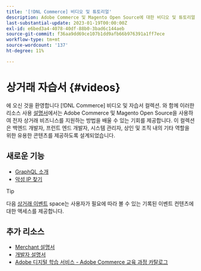 ```yaml
---
title: '[!DNL Commerce] 비디오 및 튜토리얼'
description: Adobe Commerce 및 Magento Open Source에 대한 비디오 및 튜토리얼 모음입니다
last-substantial-update: 2023-01-19T00:00:00Z
exl-id: e6bed3a4-4078-40df-88b0-3bad6c144aeb
source-git-commit: f36aa9dd69ce107b1dd9afb66b976391a1ff7ece
workflow-type: tm+mt
source-wordcount: '137'
ht-degree: 11%

---
```


# 상거래 자습서 {#videos}

에 오신 것을 환영합니다 [!DNL Commerce] 비디오 및 자습서 컬렉션. 와 함께 이러한 리소스 사용 [설명서](https://experienceleague.adobe.com/docs/commerce.html)에서는 Adobe Commerce 및 Magento Open Source을 사용하여 전자 상거래 비즈니스를 지원하는 방법을 배울 수 있는 기회를 제공합니다. 이 컬렉션은 백엔드 개발자, 프런트 엔드 개발자, 시스템 관리자, 상인 및 조직 내의 기타 역할을 위한 유용한 콘텐츠를 제공하도록 설계되었습니다.

<div id="whats-new-section">

## 새로운 기능

- [GraphQL 소개](../graphql-rest/intro-graphql.md)
- [악성 IP 찾기](../new-relic/malicious-ip.md)

</div>

>[!TIP]
>
>다음 [상거래 이벤트](https://experienceleague.adobe.com/docs/commerce-events/events/overview.html) space는 사용자가 필요에 따라 볼 수 있는 기록된 이벤트 컨텐츠에 대한 액세스를 제공합니다.

## 추가 리소스

- [Merchant 설명서](https://experienceleague.adobe.com/docs/commerce-admin/user-guides/home.html)
- [개발자 설명서](https://developer.adobe.com/commerce)
- [Adobe 디지털 학습 서비스 - Adobe Commerce 교육 과정 카탈로그](https://learning.adobe.com/catalog.html?solution=Adobe%20Commerce)
